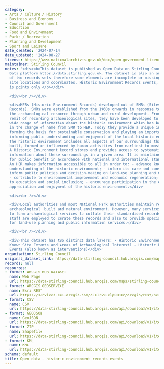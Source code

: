 ```yaml
---
category:
- Arts / Culture / History
- Business and Economy
- Council and Government
- Education
- Food and Environment
- Parks / Recreation
- Planning and Development
- Sport and Leisure
date_created: '2024-07-14'
date_updated: '2024-08-27'
license: https://www.nationalarchives.gov.uk/doc/open-government-licence/version/3/
maintainer: Stirling Council
notes: '<div><b>This dataset is published as Open Data on Stirling Council''s Open
  Data platform https://data.stirling.gov.uk. The dataset is also an amalgamation
  of two records sets therefore some elements are incomplete or missing, including
  site locations and coordinates. Historic Environment Records Events, this dataset
  is points only.</b></div>

  <div><br /></div>

  <div>HERs (Historic Environment Records) developed out of SMRs (Sites and Monuments
  Records). SMRs were established from the 1960s onwards in response to the loss of
  the archaeological resource through urban and rural development. From their original
  remit of recording archaeological sites, they have been developed to encompass a
  wide range of information about the historic environment which has been reflected
  in the change of name from SMR to HER. Today they provide a unique information resource,
  forming the basis for sustainable conservation and playing an important role in
  informing public understanding and enjoyment of the local historic environment.
  The historic environment includes all aspects of our surroundings that have been
  built, formed or influenced by human activities from earliest to most recent times.
  A Historic Environment Record stores and provides access to systematically organised
  information about these surroundings in a given area. It is maintained and updated
  for public benefit in accordance with national and international standards and guidance.
  An HER makes information accessible to all in order to: - advance knowledge and
  understanding of the historic environment; - inform its care and conservation; -
  inform public policies and decision-making on land-use planning and management;
  - contribute to environmental improvement and economic regeneration; - contribute
  to education and social inclusion; - encourage participation in the exploration,
  appreciation and enjoyment of the historic environment.</div>

  <div><br /></div>

  <div>Local authorities and most National Park authorities maintain records of the
  archaeological, built and natural environment. However, many services group together
  to form archaeological services to collate their standardised records. Specialist
  staff are employed to curate these records and also to provide specialist advice
  for land-use planning and public information services.</div>

  <div><br /></div>

  <div>This dataset has two distinct data layers: - Historic Environment Sites (including
  Known Site Extents and Areas of Archaeological Interest) - Historic Environment
  Events (also known as interventions)</div>'
organization: Stirling Council
original_dataset_link: https://data-stirling-council.hub.arcgis.com/maps/stirling-council::open-data-historic-environment-records-events
records: null
resources:
- format: ARCGIS HUB DATASET
  name: Web Page
  url: https://data-stirling-council.hub.arcgis.com/maps/stirling-council::open-data-historic-environment-records-events
- format: ARCGIS GEOSERVICE
  name: Esri REST
  url: https://services-eu1.arcgis.com/cECIr59LclpO818r/arcgis/rest/services/open_data_historic_environment_records_events/FeatureServer/0
- format: CSV
  name: CSV
  url: https://data-stirling-council.hub.arcgis.com/api/download/v1/items/81922df772cc4610afbd6300deb5058b/csv?layers=0
- format: GEOJSON
  name: GeoJSON
  url: https://data-stirling-council.hub.arcgis.com/api/download/v1/items/81922df772cc4610afbd6300deb5058b/geojson?layers=0
- format: ZIP
  name: Shapefile
  url: https://data-stirling-council.hub.arcgis.com/api/download/v1/items/81922df772cc4610afbd6300deb5058b/shapefile?layers=0
- format: KML
  name: KML
  url: https://data-stirling-council.hub.arcgis.com/api/download/v1/items/81922df772cc4610afbd6300deb5058b/kml?layers=0
schema: default
title: Open data - historic environment records events
---
```

